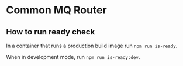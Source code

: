 # Common MQ Router

## How to run ready check

In a container that runs a production build image run `npm run is-ready`.

When in development mode, run `npm run is-ready:dev`.
